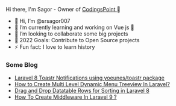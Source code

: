 Hi there, I'm Sagor - Owner of <a href="https://codingspoint.com/"> CodingsPoint </a> 👋


<ul>
<li>🔭 Hi, I’m @srsagor007</li>
<li>🌱 I’m currently learning and working on Vue js 🤣</li>
<li>👯 I’m looking to collaborate some big projects</li>
<li>🥅 2022 Goals: Contribute to Open Source projects</li>
<li>⚡ Fun fact: I love to learn history</li>
</ul>

<h3>Some Blog</h3>
<ul>
<li > <a href="https://codingspoint.com/laravel-8-toastr-notifications-using-yoeunes-toastr-package/"> Laravel 8 Toastr Notifications using yoeunes/toastr package </a> </li>
<li > <a href="https://codingspoint.com/how-to-create-multi-level-dynamic-menu-treeview-in-laravel/"> How to Create Multi Level Dynamic Menu Treeview In Laravel?
</a>
</li>
<li> <a href="https://codingspoint.com/drag-and-drop-datatable-rows-for-sorting-in-laravel-8/"> Drag and Drop Datatable Rows for Sorting in Laravel 8
</a> </li>
<li> <a href="https://codingspoint.com/how-to-create-middleware-in-laravel-9/"> How To Create Middleware In Laravel 9 ?
</a> </li>
</ul>
